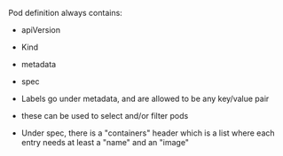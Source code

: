Pod definition always contains:
- apiVersion
- Kind
- metadata
- spec

- Labels go under metadata, and are allowed to be any key/value pair
- these can be used to select and/or filter pods

- Under spec, there is a "containers" header which is a list where each entry needs at least a "name" and an "image" 
